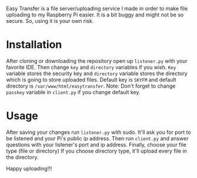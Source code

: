 Easy Transfer is a file server/uploading service I made in order to make file uploading to my Raspberry Pi easier. It is a bit buggy and might not be so secure. So, using it is your own risk.

# Installation

After cloning or downloading the repository open up `listener.py` with your favorite IDE. Then change `key` and `directory` variables if you wish. `Key` variable stores the security key and `directory` variable stores the directory which is going to store uploaded files.
Default key is `SKYFM` and default directory is `/var/www/html/easytransfer`.
Note: Don't forget to change `passkey` variable in `client.py` if you change default key.

# Usage

After saving your changes run `listener.py` with sudo. It'll ask you for port to be listened and your Pi's public ip address.
Then run `client.py` and answer questions with your listener's port and ip address. Finally, choose your file type (file or directory)
If you choose directory type, it'll upload every file in the directory.

Happy uploading!!!
